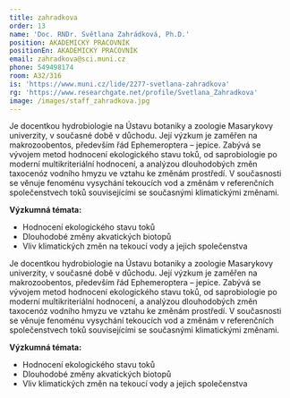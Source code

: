 ```yaml
---
title: zahradkova
order: 13
name: 'Doc. RNDr. Světlana Zahrádková, Ph.D.'
position: AKADEMICKÝ PRACOVNÍK
positionEn: AKADEMICKÝ PRACOVNÍK
email: zahradkova@sci.muni.cz
phone: 549498174
room: A32/316
is: 'https://www.muni.cz/lide/2277-svetlana-zahradkova'
rg: 'https://www.researchgate.net/profile/Svetlana_Zahradkova'
image: /images/staff_zahradkova.jpg
---
```

<div class="cz">

Je docentkou hydrobiologie na Ústavu botaniky a zoologie
 Masarykovy univerzity, v současné době v důchodu. Její výzkum je zaměřen na
 makrozoobentos, především řád Ephemeroptera – jepice. Zabývá se vývojem metod hodnocení ekologického stavu toků, od saprobiologie po moderní multikriteriální hodnocení, a analýzou dlouhodobých změn taxocenóz vodního hmyzu ve vztahu ke změnám prostředí. V současnosti se věnuje fenoménu vysychání tekoucích vod a změnám v referenčních společenstvech toků souvisejícími se současnými klimatickými změnami. 

**Výzkumná témata:**

* Hodnocení ekologického stavu toků
* Dlouhodobé změny akvatických biotopů
* Vliv klimatických změn na tekoucí vody a jejich společenstva

</div>

<div class="en">

Je docentkou hydrobiologie na Ústavu botaniky a zoologie
 Masarykovy univerzity, v současné době v důchodu. Její výzkum je zaměřen na
 makrozoobentos, především řád Ephemeroptera – jepice. Zabývá se vývojem metod
 hodnocení ekologického stavu toků, od saprobiologie po moderní multikriteriální
 hodnocení, a analýzou dlouhodobých změn taxocenóz vodního hmyzu ve vztahu ke
 změnám prostředí. V současnosti se věnuje fenoménu vysychání tekoucích vod a
 změnám v referenčních společenstvech toků souvisejícími se současnými
 klimatickými změnami. 

**Výzkumná témata:**

* Hodnocení ekologického stavu toků
* Dlouhodobé změny akvatických biotopů
* Vliv klimatických změn na tekoucí vody a jejich společenstva

</div>
